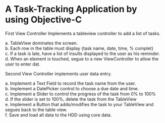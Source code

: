 # A Task-Tracking Application by using Objective-C

First View Controller Implements a tableview controller to add a list of tasks.  

a. TableView dominates the screen.  
b. Each row in the table must display {task name, date, time, % complet}  
c. If a task is late, have a list of insults displayed to the user as his reminder.  
d. When an element is touched, segue to a new ViewController to allow the user to enter dat.  

Second View Controller implements user data entry.  

a. Implement a Text Field to record the task name from the user.  
b. Implement a DatePicker control to choose a due date and time.  
c. Implement a Slider to control the progress of the task from 0% to 100%  
d. If the slider is set to 100%, delete the task from the TableView  
e. Implement a Button that adds/modifies the task to your TableView and segues back to the table view.  
f.  Save and load all data to the HDD using core data.  

